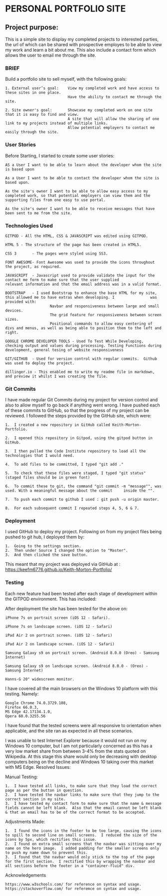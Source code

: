 # PERSONAL PORTFOLIO SITE

## Project purpose:

This is a simple site to display my completed projects to interested parties, the url of which can be shared with prospective employes to be able to view my work and learn a bit about me.  This also include a contact form which allows the user to email me through the site.

### BRIEF

Build a portfolio site to sell myself, with the following goals:

    1. External user’s goal:    View my completed work and have access to these sites in one place.
                                Have the ability to contact me through the site.

    2. Site owner's goal:       Showcase my completed work on one site that it is easy to find and view.
                                A site that will allow the sharing of one link to my projects instead of multiple links.
                                Allow potential employers to contact me easily through the site.
                                
### User Stories

Before Starting, I started to create some user stories:

    AS a User I want to be able to learn about the developer whom the site is based upon

    As a User I want to be able to contact the developer whom the site is based upon.

    As the site's owner I want to be able to allow easy access to my completed work, so that potential employers can view them and the supporting files from one easy to use portal.

    As the site's owner I want to be able to receive messages that have been sent to me from the site.
    

### Technologies Used

    GITPOD - All the HTML, CSS & JAVASCRIPT was edited using GITPOD.

    HTML 5 - The structure of the page has been created in HTML5.

    CSS 3       - The pages were styled using SS3.

    FONT AWESOME- Font Awesome was used to provide the icons throughout the project, as required.

    JAVASCRIPT  - Javascript used to provide validate the input for the contact me form to make sure that the user supplied               relevant information and that the email address was in a valid format.

    BOOTSTRAP   - I used Bootstrap to enhance the base HTML for my site, this allowed me to have extras when developing. I                was provided with:
                        Navbar and responsiveness between large and small devices.
                        The grid feature for responsiveness between screen sizes.
                        Positional commands to allow easy centering of divs and menus, as well as being able to position them to the left and right.

    GOOGLE CHROME DEVELOPER TOOLS - Used To Test While Developing, checking output and values during processing. Testing Functions during development, general tesing of website responsiveness

    GIT/GITHUB  - Used for version control with regular commits.  Github was used to deploy the project.

    dillinger.io - This enabled me to write my readme file in markdown, and preview it whilst I was creating the file.

### Git Commits

I have made regular Git Commits during my project for version control and also to allow myself to go back if anything went wrong. I have pushed each of these commits to GitHub, so that the progress of my project can be reviewed. I followed the steps provided by the GitHub site, which were:

    1.  I created a new repository in GitHub called Keith-Morton-Portfolio.

    2.  I opened this repository in Gitpod, using the gitpod button in GitHub.

    3.  I then pulled the Code Institute repository to load all the technologies that I would need.
    
    4.  To add files to be committed, I typed "git add ."

    5.  To check that these files were staged, I typed "git status" (staged files should be in green font)

    6.  To commit these to git, the command "git commit -m "message"", was used. With a meaningful message about the commit     inside the "".

    7.  To push each commit to github I used : git push -u origin master. 

    8.  For each subsequent commit I repeated steps 4, 5, 6 & 7.

### Deployment

I used GitHub to deploy my project.  Following on from my project files being pushed to git hub, I deployed them by:

    1.  Going to the settings section.
    2.  Then under Source I changed the option to "Master".
    3.  And then clicked the save button.

This meant that my project was deployed via GitHub at : https://keefm6776.github.io/Keith-Morton-Portfolio/

### Testing

Each new feature had been tested after each stage of development within the GITPOD environment. This has included:

After deployment the site has been tested for the above on:

    iPhone 7s on portrait screen (iOS 12 - Safari).

    iPhone 7s on landscape screen. (iOS 12 - Safari)

    iPad Air 2 on portrait screen. (iOS 12 - Safari)

    iPad Air 2 on landscape screen. (iOS 12 - Safari)

    Samsung Galaxy s9 on portrait screen. (Android 8.0.0 (Oreo) - Samsung Internet)

    Samsung Galaxy s9 on landscape screen. (Android 8.0.0 - (Oreo) - Samsung Internet)

    Hanns-G 20" widescreen monitor.

I have covered all the main browsers on the Windows 10 platform with this testing. Namely:

    Google Chrome 74.0.3729.108,
    Firefox 66.0.3,
    MS Edge 42.17134.1.0,
    Opera 60.0.3255.56

I have found that the tested screens were all responsive to orientation when applicable, and the site ran as expected in all these scenarios.

I was unable to test Internet Explorer because it would not run on my Windows 10 computer, but I am not particularly concerned as this has a very low market share from between 3-4% from the stats quoted on Wikipedia. At this stage this share would only be decreasing with desktop computers being on the decline and Windows 10 taking over this market with MS Edge.
Resolved Issues:

Manual Testing:

    1.  I have tested all links, to make sure that they load the correct page as per the button in question. 
    2.  I have tested the navbar links to make sure that they jump to the correct section in my site.
    3.  I have tested my contact form to make sure that the name & message fields cannot be left blank.  Also that the email cannot be left blank & that an email has to be of the correct format to be accepted.

Adjustments Made:

    1.  I found the icons in the footer to be too large, causing the icons to spill to second line on small screens.  I reduced the size of the icons by 5px, which rectifies this issue.
    2.  I found on extra small screens that the navbar was sitting over my name on the hero image.  I added padding for the smaller screens only to push my name down to prevent this.
    3.  I found that the navbar would only stick to the top of the page for the first section.  I rectified this by wrapping the navbar and all sections before the footer in a "container-fluid" div.
    

Acknowledgements

    https://www.w3schools.com/ for reference on syntax and usage.
    https://stackoverflow.com/ for referemce on syntax and usage. 
    

